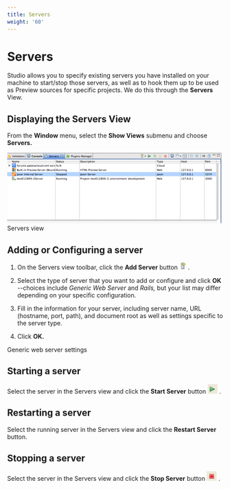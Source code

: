 ```yaml
---
title: Servers
weight: '60'
---
```


# Servers

Studio allows you to specify existing servers you have installed on your machine to start/stop those servers, as well as to hook them up to be used as Preview sources for specific projects. We do this through the **Servers** View.

## Displaying the Servers View

From the **Window** menu, select the **Show Views** submenu and choose **Servers.**

![500px-ServersViewJax](./500px-ServersViewJax.png)
Servers view

## Adding or Configuring a server

1. On the Servers view toolbar, click the **Add Server** button ![add_server](./add_server.gif) .

2. Select the type of server that you want to add or configure and click **OK** --choices include _Generic Web Server_ and _Rails,_ but your list may differ depending on your specific configuration.

3. Fill in the information for your server, including server name, URL (hostname, port, path), and document root as well as settings specific to the server type.

4. Click **OK.**

Generic web server settings

## Starting a server

Select the server in the Servers view and click the **Start Server** button ![IconStartServer](./IconStartServer.png) .

## Restarting a server

Select the running server in the Servers view and click the **Restart Server** button.

## Stopping a server

Select the server in the Servers view and click the **Stop Server** button ![IconStopServer](./IconStopServer.png) .
